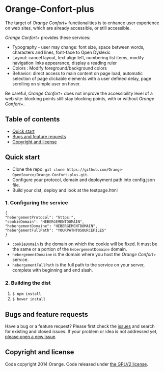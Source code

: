 # Orange-Confort-plus
The target of _Orange Confort+_ functionalities is to enhance user experience on web sites, which are already accessible, or still accessible.

_Orange Confort+_ provides these services:

* Typography - user may change: font size, space between words, characters and lines, font-face to Open Dyslexic
* Layout: cancel layout, text align left, numbering list items, modify navigation links appearance, display a reading ruler
* Colors : Modify foreground/background colors
* Behavior: direct access to main content on page load, automatic selection of page clickable elements with a user defined delay, page scrolling on simple user on hover.

Be careful, _Orange Confort+_ does not improve the accessibility level of a web site: blocking points still stay blocking points, with or without _Orange Confort+_.


## Table of contents

- [Quick start](#quick-start)
- [Bugs and feature requests](#bugs-and-feature-requests)
- [Copyright and license](#copyright-and-license)

## Quick start
- Clone the repo: `git clone https://github.com/Orange-OpenSource/Orange-Confort-plus.git`.
- Configure your protocol, domain and deployment path into config.json file.
- Build your dist, deploy and look at the testpage.html

### 1. Configuring the service

```
{
"hebergementProtocol": "https:",
"cookieDomain": "HEBERGEMENTDOMAIN",
"hebergementDomaine": "HEBERGEMENTDOMAIN",
"hebergementFullPath": "YOURPATHTOSOURCEFILES"
}
```

- `cookieDomain` is the domain on which the cookie will be fixed. It must be the same or a portion of the `hebergementDomaine` domain.
- `hebergementDomaine` is the domain where you host the _Orange Confort+_ service.
- `hebergementFullPath` is the full path to the service on your server, complete with beginning and end slash.

### 2. Building the dist

1. `$ npm install`
2. `$ bower install`

## Bugs and feature requests

Have a bug or a feature request? Please first check the [issues](https://github.com/Orange-OpenSource/Orange-Confort-plus/issues) and search for existing and closed issues. If your problem or idea is not addressed yet, [please open a new issue](https://github.com/Orange-OpenSource/Orange-Confort-plus/issues/new).

## Copyright and license

Code copyright 2014 Orange. Code released under [the GPLV2 license](https://github.com/Orange-OpenSource/Orange-Confort-plus/blob/master/LICENSE).
